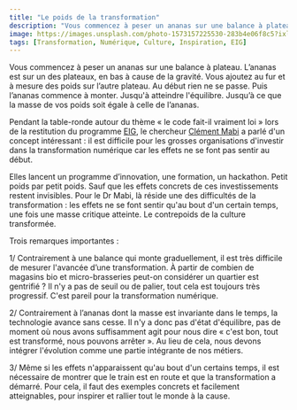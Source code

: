 ```yaml
---
title: "Le poids de la transformation"
description: "Vous commencez à peser un ananas sur une balance à plateau. L’ananas est sur un des plateaux, en bas à cause de la gravité. Vous ajoutez au fur et à mesure des poids sur l’autre plateau."
image: https://images.unsplash.com/photo-1573157225530-283b4e06f8c5?ixlib=rb-1.2.1&ixid=eyJhcHBfaWQiOjEyMDd9&auto=format&fit=crop&w=1200&q=80
tags: [Transformation, Numérique, Culture, Inspiration, EIG]
---
```


Vous commencez à peser un ananas sur une balance à plateau. L’ananas est sur un des plateaux, en bas à cause de la gravité. Vous ajoutez au fur et à mesure des poids sur l’autre plateau. Au début rien ne se passe. Puis l’ananas commence à monter. Jusqu'à atteindre l'équilibre. Jusqu’à ce que la masse de vos poids soit égale à celle de l’ananas.

Pendant la table-ronde autour du thème « le code fait-il vraiment loi » lors de la restitution du programme [EIG](https://entrepreneur-interet-general.etalab.gouv.fr/), le chercheur [Clément Mabi](https://twitter.com/C_Mabi) a parlé d'un concept intéressant : il est difficile pour les grosses organisations d'investir dans la transformation numérique car les effets ne se font pas sentir au début.

Elles lancent un programme d’innovation, une formation, un hackathon. Petit poids par petit poids. Sauf que les effets concrets de ces investissements restent invisibles. Pour le Dr Mabi, là réside une des difficultés de la transformation : les effets ne se font sentir qu'au bout d'un certain temps, une fois une masse critique atteinte. Le contrepoids de la culture transformée.

Trois remarques importantes :

1/ Contrairement à une balance qui monte graduellement, il est très difficile de mesurer l'avancée d’une transformation. À partir de combien de magasins bio et micro-brasseries peut-on considérer un quartier est gentrifié ? Il n'y a pas de seuil ou de palier, tout cela est toujours très progressif. C'est pareil pour la transformation numérique.

2/ Contrairement à l’ananas dont la masse est invariante dans le temps, la technologie avance sans cesse. Il n'y a donc pas d'état d'équilibre, pas de moment où nous avons suffisamment agit pour nous dire « c'est bon, tout est transformé, nous pouvons arrêter ». Au lieu de cela, nous devons intégrer l'évolution comme une partie intégrante de nos métiers.

3/ Même si les effets n'apparaissent qu'au bout d'un certains temps, il est nécessaire de montrer que le train est en route et que la transformation a démarré. Pour cela, il faut des exemples concrets et facilement atteignables, pour inspirer et rallier tout le monde à la cause.
